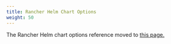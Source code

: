 ```yaml
---
title: Rancher Helm Chart Options
weight: 50
---
```


The Rancher Helm chart options reference moved to [this page.]({{<baseurl>}}/rancher/v2.6/en/installation/install-rancher-on-k8s/chart-options/)